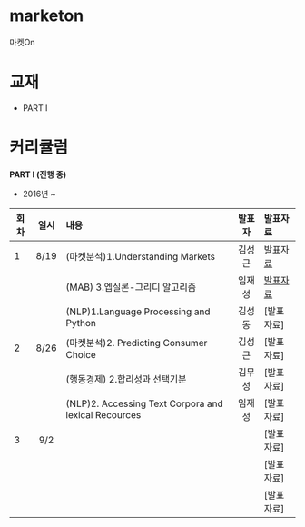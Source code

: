 # marketon
마켓On

# 교재
* PART I

# 커리큘럼
<b>PART I (진행 중)</b>
* 2016년  ~    

| 회차  | 일시   | 내용                                  | 발표자  |              발표자료                    |
| ----- |:------:| :-------------------------------------|:-------:|:---------------------------------------- |
| 1 |  8/19  | (마켓분석)1.Understanding Markets | 김성근  | [발표자료]()                              |
|   |        | (MAB) 3.엡실론-그리디 알고리즘 | 임재성  | [발표자료]()                               |
|   |        | (NLP)1.Language Processing and Python | 김성동  | [발표자료]                              |
| 2 |  8/26  | (마켓분석)2. Predicting Consumer Choice | 김성근  | [발표자료]                              |
|   |        | (행동경제) 2.합리성과 선택기분| 김무성 | [발표자료]                               |
|   |        | (NLP)2. Accessing Text Corpora and lexical Recources | 임재성  | [발표자료]                              |
| 3 |  9/2   |                                                       |     | [발표자료]                             |
|   |        |                                                       |     | [발표자료]                              |
|   |        |                                                       |     | [발표자료]                            | 
